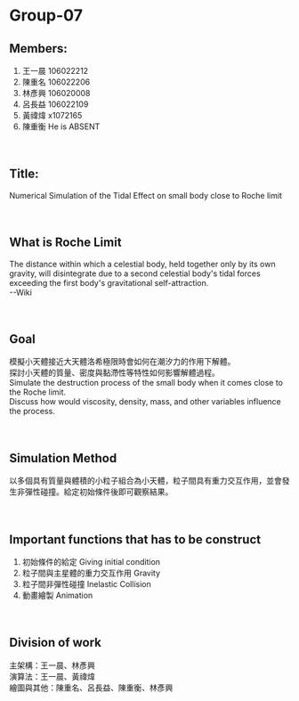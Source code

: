 # Group-07

## Members: <br/>
1. 王一晨 106022212<br/>
2. 陳重名 106022206<br/>
3. 林彥興 106020008<br/>
4. 呂長益 106022109<br/>
5. 黃禕煒 x1072165<br/>
6. 陳重衡 He is ABSENT<br/><br/><br/>


## Title: <br/>
Numerical Simulation of the Tidal Effect on small body close to Roche limit<br/><br/><br/>

## What is Roche Limit
The distance within which a celestial body, held together only by its own gravity, will disintegrate due to a second celestial body's tidal forces exceeding the first body's gravitational self-attraction.<br/>
--Wiki<br/><br/><br/>

## Goal
模擬小天體接近大天體洛希極限時會如何在潮汐力的作用下解體。<br/>
探討小天體的質量、密度與黏滯性等特性如何影響解體過程。<br/>
Simulate the destruction process of the small body when it comes close to the Roche limit.<br/>
Discuss how would viscosity, density, mass, and other variables influence the process.<br/><br/><br/>

## Simulation Method
以多個具有質量與體積的小粒子組合為小天體，粒子間具有重力交互作用，並會發生非彈性碰撞。給定初始條件後即可觀察結果。<br/><br/><br/>

## Important functions that has to be construct
1. 初始條件的給定 Giving initial condition
2. 粒子間與主星體的重力交互作用 Gravity
3. 粒子間非彈性碰撞 Inelastic Collision
4. 動畫繪製 Animation<br/><br/><br/>

## Division of work
主架構：王一晨、林彥興<br/>
演算法：王一晨、黃禕煒<br/>
繪圖與其他：陳重名、呂長益、陳重衡、林彥興<br/>
